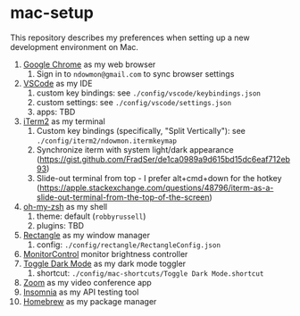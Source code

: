 # mac-setup

This repository describes my preferences when setting up a new development environment on Mac.

1. [Google Chrome](https://www.google.com/chrome/) as my web browser
   1. Sign in to `ndowmon@gmail.com` to sync browser settings
1. [VSCode](https://code.visualstudio.com/download) as my IDE
   1. custom key bindings: see `./config/vscode/keybindings.json`
   1. custom settings: see `./config/vscode/settings.json`
   1. apps: TBD
1. [iTerm2](https://iterm2.com/) as my terminal 
   1. Custom key bindings (specifically, "Split Vertically"): see `./config/iterm2/ndowmon.itermkeymap`
   1. Synchronize iterm with system light/dark appearance (https://gist.github.com/FradSer/de1ca0989a9d615bd15dc6eaf712eb93)
   1. Slide-out terminal from top - I prefer alt+cmd+down for the hotkey
(https://apple.stackexchange.com/questions/48796/iterm-as-a-slide-out-terminal-from-the-top-of-the-screen)
1. [oh-my-zsh](https://ohmyz.sh/) as my shell
   1. theme: default (`robbyrussell`)
   1. plugins: TBD
1. [Rectangle](https://rectangleapp.com/) as my window manager
   1. config: `./config/rectangle/RectangleConfig.json`
1. [MonitorControl](https://github.com/MonitorControl/MonitorControl) monitor brightness controller
1. [Toggle Dark Mode]() as my dark mode toggler 
   1. shortcut: `./config/mac-shortcuts/Toggle Dark Mode.shortcut`
1. [Zoom]() as my video conference app
1. [Insomnia]() as my API testing tool
1. [Homebrew](https://brew.sh/) as my package manager
